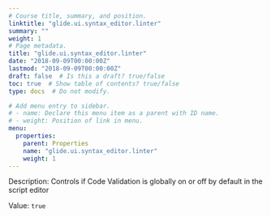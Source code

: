 ```yaml
---
# Course title, summary, and position.
linktitle: "glide.ui.syntax_editor.linter"
summary: ""
weight: 1
# Page metadata.
title: "glide.ui.syntax_editor.linter"
date: "2018-09-09T00:00:00Z"
lastmod: "2018-09-09T00:00:00Z"
draft: false  # Is this a draft? true/false
toc: true  # Show table of contents? true/false
type: docs  # Do not modify.

# Add menu entry to sidebar.
# - name: Declare this menu item as a parent with ID name.
# - weight: Position of link in menu.
menu:
  properties:
    parent: Properties
    name: "glide.ui.syntax_editor.linter"
    weight: 1
---
```


Description: Controls if Code Validation is globally on or off by default in the script editor


Value: `true`
